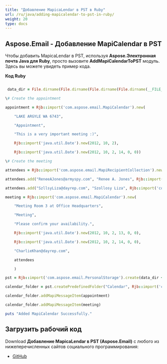 ```yaml
---
title: "Добавление MapicaLendar в PST в Ruby"
url: /ru/java/adding-mapicalendar-to-pst-in-ruby/
weight: 20
type: docs
---
```


## **Aspose.Email - Добавление MapiCalendar в PST**
Чтобы добавить MapicaLendar в PST, используя **Aspose.Электронная почта Java для Ruby**, просто вызовите **AddMapiCalendarToPST** модуль. Здесь вы можете увидеть пример кода.

**Код Ruby**

```ruby

 data_dir = File.dirname(File.dirname(File.dirname(File.dirname(__FILE__)))) + '/data/'

\# Create the appointment

appointment = Rjb::import('com.aspose.email.MapiCalendar').new(

    "LAKE ARGYLE WA 6743",

    "Appointment",

    "This is a very important meeting :)",

    Rjb::import('java.util.Date').new(2012, 10, 2),

    Rjb::import('java.util.Date').new(2012, 10, 2, 14, 0, 0))

\# Create the meeting

attendees = Rjb::import('com.aspose.email.MapiRecipientCollection').new

attendees.add("ReneeAJones@armyspy.com", "Renee A. Jones", Rjb::import('com.aspose.email.MapiRecipientType').MAPI_TO)

attendees.add("SzllsyLiza@dayrep.com", "Szollosy Liza", Rjb::import('com.aspose.email.MapiRecipientType').MAPI_TO)

meeting = Rjb::import('com.aspose.email.MapiCalendar').new(

    "Meeting Room 3 at Office Headquarters",

    "Meeting",

    "Please confirm your availability.",

    Rjb::import('java.util.Date').new(2012, 10, 2, 13, 0, 0),

    Rjb::import('java.util.Date').new(2012, 10, 2, 14, 0, 0),

    "CharlieKhan@dayrep.com",

    attendees

    )

pst = Rjb::import('com.aspose.email.PersonalStorage').create(data_dir + "MapiCalendarToPST.pst", Rjb::import('com.aspose.email.FileFormatVersion').Unicode)

calendar_folder = pst.createPredefinedFolder("Calendar", Rjb::import('com.aspose.email.StandardIpmFolder').Appointments)

calendar_folder.addMapiMessageItem(appointment)

calendar_folder.addMapiMessageItem(meeting)

puts "Added MapiCalendar Successfully."

```
## **Загрузить рабочий код**
Download **Добавление MapicaLendar в PST (Aspose.Email)** с любого из нижеперечисленных сайтов социального программирования:

- [GitHub](https://github.com/aspose-email/Aspose.Email-for-Java/blob/master/Plugins/Aspose_Email_Java_for_Ruby/lib/asposeemailjava/Outlook/addmapicalendartopst.rb)
